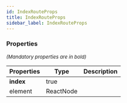 ```yaml
---
id: IndexRouteProps
title: IndexRouteProps
sidebar_label: IndexRouteProps
---
```




### Properties

<font size="2"><i>(Mandatory properties are in bold)</i></font>

| Properties | Type | Description |
| --------- | ---- | ----------- |
| **index** | true |  |
| element | ReactNode |  |
